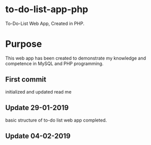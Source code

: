 # to-do-list-app-php
To-Do-List Web App, Created in PHP.

# Purpose

This web app has been created to demonstrate my knowledge and competence in MySQL and PHP programming.

## First commit 
initialized and updated read me

## Update 29-01-2019
basic structure of to-do list web app completed.

## Update 04-02-2019


